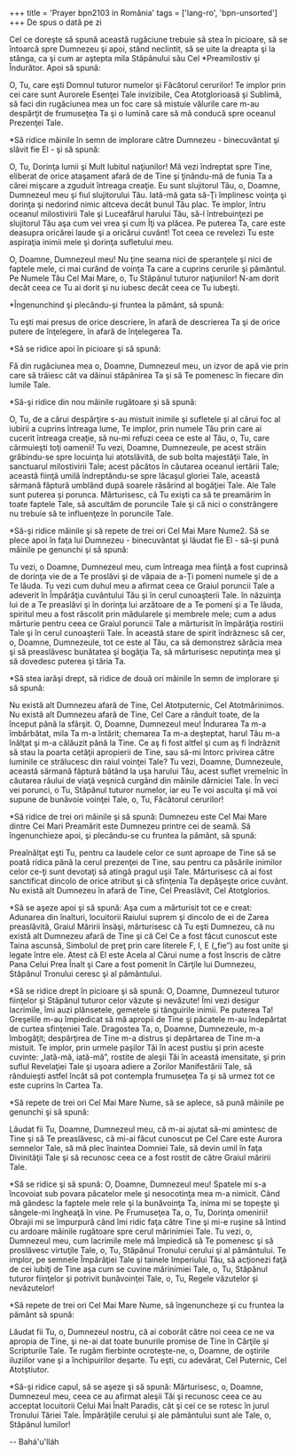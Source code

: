 +++
title = 'Prayer bpn2103 in România'
tags = ['lang-ro', 'bpn-unsorted']
+++
De spus o dată pe zi

Cel ce doreşte să spună această rugăciune trebuie să stea în picioare, să se întoarcă spre Dumnezeu şi apoi, stând neclintit, să se uite la dreapta şi la stânga, ca şi cum ar aştepta mila Stăpânului său Cel 
*Preamilostiv şi Îndurător. Apoi să spună:

O, Tu, care eşti Domnul tuturor numelor şi Făcătorul cerurilor! Te implor prin cei care sunt Aurorele Esenţei Tale invizibile, Cea Atotglorioasă şi Sublimă, să faci din rugăciunea mea un foc care să mistuie vălurile care m-au despărţit de frumuseţea Ta şi o lumină care să mă conducă spre oceanul Prezenţei Tale.

*Să ridice mâinile în semn de implorare către Dumnezeu - binecuvântat şi slăvit fie El - şi să spună:

O, Tu, Dorinţa lumii şi Mult Iubitul naţiunilor! Mă vezi îndreptat spre Tine, eliberat de orice ataşament afară de de Tine şi ţinându-mă de funia Ta a cărei mişcare a zguduit întreaga creaţie. Eu sunt slujitorul Tău, o, Doamne, Dumnezeul meu şi fiul slujitorului Tău. Iată-mă gata să-Ţi împlinesc voinţa şi dorinţa şi nedorind nimic altceva decât bunul Tău plac. Te implor, întru oceanul milostivirii Tale şi Luceafărul harului Tău, să-l întrebuinţezi pe slujitorul Tău aşa cum vei vrea şi cum Îţi va plăcea. Pe puterea Ta, care este deasupra oricărei laude şi a oricărui cuvânt! Tot ceea ce revelezi Tu este aspiraţia inimii mele şi dorinţa sufletului meu.

O, Doamne, Dumnezeul meu! Nu ţine seama nici de speranţele şi nici de faptele mele, ci mai curând de voinţa Ta care a cuprins cerurile şi pământul. Pe Numele Tău Cel Mai Mare, o, Tu Stăpânul tuturor naţiunilor! N-am dorit decât ceea ce Tu ai dorit şi nu iubesc decât ceea ce Tu iubeşti.

*Îngenunchind şi plecându-şi fruntea la pământ, să spună:

Tu eşti mai presus de orice descriere, în afară de descrierea Ta şi de orice putere de înţelegere, în afară de înţelegerea Ta.

*Să se ridice apoi în picioare şi să spună:

Fă din rugăciunea mea o, Doamne, Dumnezeul meu, un izvor de apă vie prin care să trăiesc cât va dăinui stăpânirea Ta şi să Te pomenesc în fiecare din lumile Tale.

*Să-şi ridice din nou mâinile rugătoare şi să spună:

O, Tu, de a cărui despărţire s-au mistuit inimile şi sufletele şi al cărui foc al iubirii a cuprins întreaga lume, Te implor, prin numele Tău prin care ai cucerit întreaga creaţie, să nu-mi refuzi ceea ce este al Tău, o, Tu, care cârmuieşti toţi oamenii! Tu vezi, Doamne, Dumnezeule, pe acest străin grăbindu-se spre locuinţa lui atotslăvită, de sub bolta majestăţii Tale, în sanctuarul milostivirii Tale; acest păcătos în căutarea oceanul iertării Tale; această fiinţă umilă îndreptându-se spre lăcaşul gloriei Tale, această sărmană făptură umblând după soarele răsărind al bogăţiei Tale. Ale Tale sunt puterea şi porunca. Mărturisesc, că Tu exişti ca să te preamărim în toate faptele Tale, să ascultăm de poruncile Tale şi că nici o constrângere nu trebuie să te influenţeze în poruncile Tale.

*Să-şi ridice mâinile şi să repete de trei ori Cel Mai Mare Nume2. Să se plece apoi în faţa lui Dumnezeu - binecuvântat şi lăudat fie El - să-şi pună mâinile pe genunchi şi să spună:

Tu vezi, o Doamne, Dumnezeul meu, cum întreaga mea fiinţă a fost cuprinsă de dorinţa vie de a Te proslăvi şi de văpaia de a-Ţi pomeni numele şi de a Te lăuda. Tu vezi cum duhul meu a afirmat ceea ce Graiul poruncii Tale a adeverit în Împărăţia cuvântului Tău şi în cerul cunoaşterii Tale. în năzuinţa lui de a Te preaslăvi şi în dorinţa lui arzătoare de a Te pomeni şi a Te lăuda, spiritul meu a fost răscolit prin mădularele şi membrele mele; cum a adus mărturie pentru ceea ce Graiul poruncii Tale a mărturisit în împărăţia rostirii Tale şi în cerul cunoaşterii Tale. În această stare de spirit îndrăznesc să cer, o, Doamne, Dumnezeule, tot ce este al Tău, ca să demonstrez sărăcia mea şi să preaslăvesc bunătatea şi bogăţia Ta, să mărturisesc neputinţa mea şi să dovedesc puterea şi tăria Ta.

*Să stea iarăşi drept, să ridice de două ori mâinile în semn de implorare şi să spună:

Nu există alt Dumnezeu afară de Tine, Cel Atotputernic, Cel Atotmărinimos. Nu există alt Dumnezeu afară de Tine, Cel Care a rânduit toate, de la început până la sfârşit. O, Doamne, Dumnezeul meu! Îndurarea Ta m-a îmbărbătat, mila Ta m-a întărit; chemarea Ta m-a deşteptat, harul Tău m-a înălţat şi m-a călăuzit până la Tine. Ce aş fi fost altfel şi cum aş fi îndrăznit să stau la poarta cetăţii apropierii de Tine, sau să-mi întorc privirea către luminile ce strălucesc din raiul voinţei Tale? Tu vezi, Doamne, Dumnezeule, această sărmană făptură bătând la uşa harului Tău, acest suflet vremelnic în căutarea râului de viaţă veşnică curgând din mâinile dărniciei Tale. În veci vei porunci, o Tu, Stăpânul tuturor numelor, iar eu Te voi asculta şi mă voi supune de bunăvoie voinţei Tale, o, Tu, Făcătorul cerurilor!

*Să ridice de trei ori mâinile şi să spună:
Dumnezeu este Cel Mai Mare dintre Cei Mari
Preamărit este Dumnezeu printre cei de seamă.
Să îngenunchieze apoi, şi plecându-se cu fruntea la pământ, să spună:

Preaînălţat eşti Tu, pentru ca laudele celor ce sunt aproape de Tine să se poată ridica până la cerul prezenţei de Tine, sau pentru ca păsările inimilor celor ce-ţi sunt devotaţi să atingă pragul uşii Tale. Mărturisesc că ai fost sanctificat dincolo de orice atribut şi că sfinţenia Ta depăşeşte orice cuvânt. Nu există alt Dumnezeu în afară de Tine, Cel Preaslăvit, Cel Atotglorios.

*Să se aşeze apoi şi să spună:
Aşa cum a mărturisit tot ce e creat: Adunarea din înalturi, locuitorii Raiului suprem şi dincolo de ei de Zarea preaslăvită, Graiul Măririi însăşi, mărturisesc că Tu eşti Dumnezeu, că nu există alt Dumnezeu afară de Tine şi că Cel Ce a fost făcut cunoscut este Taina ascunsă, Simbolul de preţ prin care literele F, I, E („fie”) au fost unite şi legate între ele. Atest că El este Acela al Cărui nume a fost înscris de către Pana Celui Prea Înalt şi Care a fost pomenit în Cărţile lui Dumnezeu, Stăpânul Tronului ceresc şi al pământului.

*Să se ridice drept în picioare şi să spună:
O, Doamne, Dumnezeul tuturor fiinţelor şi Stăpânul tuturor celor văzute şi nevăzute! Îmi vezi desigur lacrimile, îmi auzi plânsetele, gemetele şi tânguirile inimii. Pe puterea Ta! Greşelile m-au împiedicat să mă apropii de Tine şi păcatele m-au îndepărtat de curtea sfinţeniei Tale. Dragostea Ta, o, Doamne, Dumnezeule, m-a îmbogăţit; despărţirea de Tine m-a distrus şi depărtarea de Tine m-a mistuit. Te implor, prin urmele paşilor Tăi în acest pustiu şi prin aceste cuvinte: „Iată-mă, iată-mă”, rostite de aleşii Tăi în această imensitate, şi prin suflul Revelaţiei Tale şi uşoara adiere a Zorilor Manifestării Tale, să rânduieşti astfel încât să pot contempla frumuseţea Ta şi să urmez tot ce este cuprins în Cartea Ta.

*Să repete de trei ori Cel Mai Mare Nume, să se aplece, să pună mâinile pe genunchi şi să spună:

Lăudat fii Tu, Doamne, Dumnezeul meu, că m-ai ajutat să-mi amintesc de Tine şi să Te preaslăvesc, că mi-ai făcut cunoscut pe Cel Care este Aurora semnelor Tale, să mă plec înaintea Domniei Tale, să devin umil în faţa Divinităţii Tale şi să recunosc ceea ce a fost rostit de către Graiul măririi Tale.

*Să se ridice şi să spună:
O, Doamne, Dumnezeul meu! Spatele mi s-a încovoiat sub povara păcatelor mele şi nesocotinţa mea m-a nimicit. Când mă gândesc la faptele mele rele şi la bunăvoinţa Ta, inima mi se topeşte şi sângele-mi îngheaţă în vine. Pe Frumuseţea Ta, o, Tu, Dorinţa omenirii! Obrajii mi se împurpură când îmi ridic faţa către Tine şi mi-e ruşine să întind cu ardoare mâinile rugătoare spre cerul mărinimiei Tale. Tu vezi, o, Dumnezeul meu, cum lacrimile mele mă împiedică să Te pomenesc şi să proslăvesc virtuţile Tale, o, Tu, Stăpânul Tronului cerului şi al pământului. Te implor, pe semnele Împărăţiei Tale şi tainele Imperiului Tău, să acţionezi faţă de cei iubiţi de Tine aşa cum se cuvine mărinimiei Tale, o, Tu, Stăpânul tuturor fiinţelor şi potrivit bunăvoinţei Tale, o, Tu, Regele văzutelor şi nevăzutelor!

*Să repete de trei ori Cel Mai Mare Nume, să îngenuncheze şi cu fruntea la pământ să spună:

Lăudat fii Tu, o, Dumnezeul nostru, că ai coborât către noi ceea ce ne va apropia de Tine, şi ne-ai dat toate bunurile promise de Tine în Cărţile şi Scripturile Tale. Te rugăm fierbinte ocroteşte-ne, o, Doamne, de oştirile iluziilor vane şi a închipuirilor deşarte. Tu eşti, cu adevărat, Cel Puternic, Cel Atotştiutor.

*Să-şi ridice capul, să se aşeze şi să spună:
Mărturisesc, o, Doamne, Dumnezeul meu, ceea ce au afirmat aleşii Tăi şi recunosc ceea ce au acceptat locuitorii Celui Mai Înalt Paradis, cât şi cei ce se rotesc în jurul Tronului Tăriei Tale. Împărăţiile cerului şi ale pământului sunt ale Tale, o, Stăpânul lumilor!

-- Bahá'u'lláh
